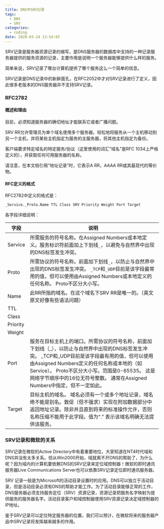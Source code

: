 ```yaml
---
title: DNS中SRV记录
tags:
  - DNS
  - SRV
categories:
  - coding
date: 2020-03-24 13:54:03
---
```


SRV记录是服务器资源记录的缩写，是DNS服务器的数据库中支持的一种记录服务器提供的服务资源的记录，主要作用是说明一个服务器能够提供什么样的服务。

简单来说，SRV记录了哪台计算机提供了哪个服务这么一个简单的信息。

SRV记录是DNS记录中的新鲜面孔，在RFC2052中才对SRV记录进行了定义，因此很多老版本的DNS服务器并不支持SRV记录。

### RFC2782

#### 概述和理由

目前，必须知道服务器的确切地址才能联系它或者广播问题。

SRV RR允许管理员为单个域名使用多个服务器，轻松地将服务从一个主机移动到另一个主机，并将某些主机指定为服务的主服务器，将其他主机指定为备份。

客户端要求特定域名的特定服务/协议（这里使用的词汇"域名"是RFC 1034上严格定义的），并获取任何可用服务器的名称。

请注意，在本文档引用“地址记录”时，它表示A RR，AAAA RR或其最现代的等价物。

#### RFC定义的格式

RFC2782中定义的格式是：

```bash
_Service._Proto.Name TTL Class SRV Priority Weight Port Target
```

各字段详细说明：

| 字段 | 说明 |
| -------- | ----------- |
| Service | 所需服务的符号名称。在Assigned Numbers或本地定义。服务标识符前面加上下划线`_`，以避免与自然界中出现的DNS标签发生冲突。 |
| Proto | 所需协议的符号名称。前面加下划线`_`，以防止与自然界中出现的DNS标签发生冲突。 `_TCP`和`_UDP`目前是该字段最常用的值，但可以使用由Assigned Numbers或本地定义的任何名称。 Proto不区分大小写。 |
| Name | 此RR所指的域名。在这个域名下SRV RR是唯一的。（英文原文好像有些语法问题） |
| TTL |  |
| Class |  |
| Priority |  |
| Weight |  |
| Port | 服务在目标主机上的端口。所需协议的符号名称，前面加下划线（_），以防止与自然界中出现的DNS标签发生冲突。 _TCP和_UDP目前是该字段最有用的值，但可以使用由Assigned Numbers定义的任何名称或本地的（如Service）。 Proto不区分大小写。范围是0-65535。 这是网络字节顺序中的16位无符号整数。 通常在Assigned Numbers中指定，但不一定如此。 |
| Target | 目标主机的域名。 域名必须有一个或多个地址记录，域名绝不能是别名。敦促（但不强求）实现在附加数据部分中返回地址记录。除非并且直到将来的标准操作允许，否则名称压缩不能用于此字段。值为“.” 表示该域名明确无法提供该服务。 |

### SRV记录和微软的关系

SRV记录在微软的Active Directory中有着重要地位，大家知道在NT4时代域和DNS并没有太多关系。但从Win2000开始，域就离不开DNS的帮助了，为什么呢？因为域内的计算机要依赖DNS的SRV记录来定位域控制器！微软的即时通讯服务器Live Communications Server也可以依靠SRV记录定位即时通讯服务器。

SRV 记录一般是为Microsoft的活动目录设置时的应用。DNS可以独立于活动目录，但是活动目录必须有DNS的帮助才能工作。为了活动目录能够正常的工作，DNS服务器必须支持服务定位（SRV）资源记录，资源记录把服务名字映射为提供服务的服务器名字。活动目录客户和域控制器使用SRV资源记录决定域控制器的IP地址。

鉴于SRV记录可以定位特定服务器的位置，我们可以预计，在微软将来的服务器产品中SRV记录将发挥越来越多的作用。
